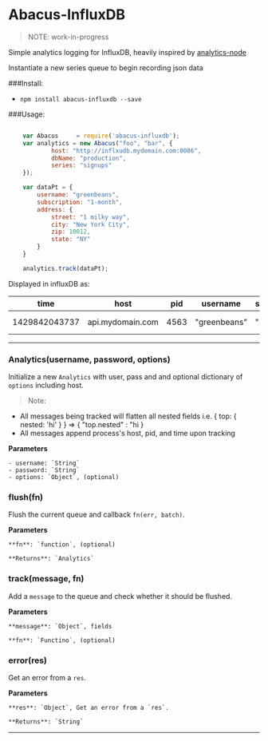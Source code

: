 # Abacus-InfluxDB

> NOTE: work-in-progress

Simple analytics logging for InfluxDB, heavily inspired by [analytics-node](https://github.com/segmentio/analytics-node)

Instantiate a new series queue to begin recording json data


###Install: 
  
  - `npm install abacus-influxdb --save`

###Usage:

``` javascript

	var Abacus 	   = require('abacus-influxdb');
	var analytics = new Abacus("foo", "bar", {
			host: "http://inflxudb.mydomain.com:8086",
			dbName: "production",
			series: "signups"
	});

	var dataPt = {
		username: "greenbeans",
		subscription: "1-month",
		address: {
			street: "1 milky way",
			city: "New York City",
			zip: 10012,
			state: "NY"
		}
	}

	analytics.track(dataPt);
```

Displayed in influxDB as:

| time | host | pid| username | subscription | address.street | address.city | address.zip | address.state |
| ---- | ---| ---- |------- | -----| ------------- | -------------| ------------- | -------------|
| 1429842043737 | api.mydomain.com | 4563 | "greenbeans" | "1-month" | "1 milky way" | "New York City" |  10012 | NY |


* * *

### Analytics(username, password, options) 

Initialize a new `Analytics` with user, pass and and
optional dictionary of `options` including host.

> Note: 
 - All messages being tracked will flatten all nested fields i.e. { top: { nested: 'hi' } } => { "top.nested" : "hi }
 - All messages append process's host, pid, and time upon tracking

  **Parameters**

    - username: `String`
    - password: `String`
    - options: `Object`, (optional)


### flush(fn) 

Flush the current queue and callback `fn(err, batch)`.

  **Parameters**

    **fn**: `function`, (optional)

    **Returns**: `Analytics`


### track(message, fn) 

Add a `message` to the queue and check whether it should be
flushed.

  **Parameters**

    **message**: `Object`, fields

    **fn**: `Functino`, (optional)



### error(res) 

Get an error from a `res`.

  **Parameters**

    **res**: `Object`, Get an error from a `res`.

    **Returns**: `String`



* * *










